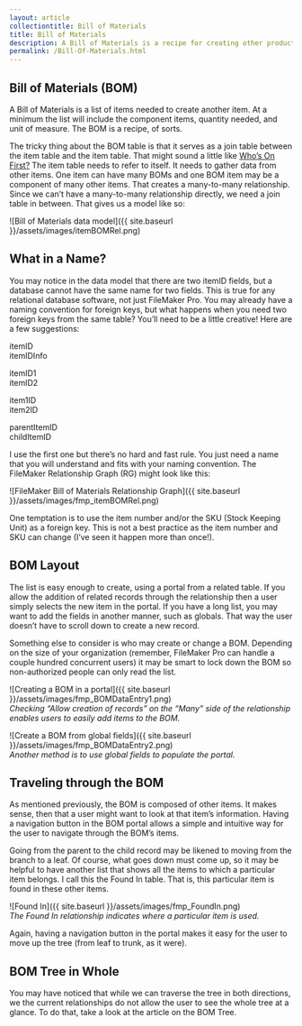 ```yaml
---
layout: article
collectiontitle: Bill of Materials
title: Bill of Materials
description: A Bill of Materials is a recipe for creating other products.
permalink: /Bill-Of-Materials.html
---
```

## Bill of Materials (BOM)

A Bill of Materials is a list of items needed to create another item.  At a minimum the list will include the component items, quantity needed, and unit of measure.  The BOM is a recipe, of sorts.

The tricky thing about the BOM table is that it serves as a join table between the item table and the item table.  That might sound a little like [Who’s On First?](https://youtu.be/kTcRRaXV-fg) The item table needs to refer to itself.  It needs to gather data from other items.  One item can have many BOMs and one BOM item may be a component of many other items.  That creates a many-to-many relationship.  Since we can’t have a many-to-many relationship directly, we need a join table in between.  That gives us a model like so:

![Bill of Materials data model]({{ site.baseurl }}/assets/images/itemBOMRel.png)

## What in a Name?

You may notice in the data model that there are two itemID fields, but a database cannot have the same name for two fields.  This is true for any relational database software, not just FileMaker Pro.  You may already have a naming convention for foreign keys, but what happens when you need two foreign keys from the same table?  You’ll need to be a little creative!  Here are a few suggestions:

itemID<br />itemIDInfo

itemID1<br />itemID2

item1ID<br />item2ID

parentItemID<br />childItemID

I use the first one but there’s no hard and fast rule.  You just need a name that you will understand and fits with your naming convention.  The FileMaker Relationship Graph (RG) might look like this:

![FileMaker Bill of Materials Relationship Graph]({{ site.baseurl }}/assets/images/fmp_itemBOMRel.png)

One temptation is to use the item number and/or the SKU (Stock Keeping Unit) as a foreign key.  This is not a best practice as the item number and SKU can change (I’ve seen it happen more than once!).

## BOM Layout

The list is easy enough to create, using a portal from a related table.  If you allow the addition of related records through the relationship then a user simply selects the new item in the portal.   If you have a long list, you may want to add the fields in another manner, such as globals.  That way the user doesn’t have to scroll down to create a new record.

Something else to consider is who may create or change a BOM.  Depending on the size of your organization (remember, FileMaker Pro can handle a couple hundred concurrent users) it may be smart to lock down the BOM so non-authorized people can only read the list.

![Creating a BOM in a portal]({{ site.baseurl }}/assets/images/fmp_BOMDataEntry1.png)<br>
*Checking “Allow creation of records” on the “Many” side of the relationship enables users to easily add items to the BOM.*

![Create a BOM from global fields]({{ site.baseurl }}/assets/images/fmp_BOMDataEntry2.png)<br />
*Another method is to use global fields to populate the portal.*

## Traveling through the BOM

As mentioned previously, the BOM is composed of other items.  It makes sense, then that a user might want to look at that item’s information.  Having a navigation button in the BOM portal allows a simple and intuitive way for the user to navigate through the BOM’s items.  

Going from the parent to the child record may be likened to moving from the branch to a leaf.  Of course, what goes down must come up, so it may be helpful to have another list that shows all the items to which a particular item belongs.  I call this the Found In table.  That is, this particular item is found in these other items.

![Found In]({{ site.baseurl }}/assets/images/fmp_FoundIn.png)<br />
*The Found In relationship indicates where a particular item is used.*

Again, having a navigation button in the portal makes it easy for the user to move up the tree (from leaf to trunk, as it were).

## BOM Tree in Whole

You may have noticed that while we can traverse the tree in both directions, we the current relationships do not allow the user to see the whole tree at a glance.  To do that, take a look at the article on the BOM Tree.
